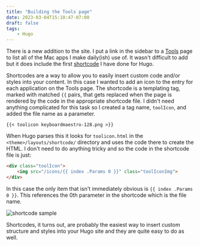 ```yaml
---
title: "Building the Tools page"
date: 2023-03-04T15:10:47-07:00
draft: false
tags:
    - Hugo
---
```


There is a new addition to the site. I put a link in the sidebar to a [Tools](/tools/) page to list all of the Mac apps I make daily(ish) use of. It wasn't difficult to add but it does include the first [shortcode](https://gohugo.io/templates/shortcode-templates/)  I have done for Hugo. 

Shortcodes are a way to allow you to easily insert custom code and/or styles into your content. In this case I wanted to add an icon to the entry for each application on the Tools page. The shortcode is a templating tag, marked with matched `{{` pairs, that gets replaced when the page is rendered by the code in the appropriate shortcode file. I didn't need anything complicated for this task so I created a tag name, `toolIcon`, and added the file name as a parameter.

`{{< toolicon keyboardmaestro-128.png >}}`

When Hugo parses this it looks for `toolicon.html` in the `<theme>/layouts/shortcode/` directory and uses the code there to create the HTML. I don't need to do anything tricky and so the code in the shortcode file is just:

```html
<div class="toolIcon">
    <img src="/icons/{{ index .Params 0 }}" class="toolIconImg">
</div>
```

In this case the only item that isn't immediately obvious is `{{ index .Params 0 }}`. This references the 0th parameter in the shortcode which is the file name. 

![shortcode sample](/images/shortcodeSample.jpg)

Shortcodes, it turns out, are probably the easiest way to insert custom structure and styles into your Hugo site and they are quite easy to do as well. 